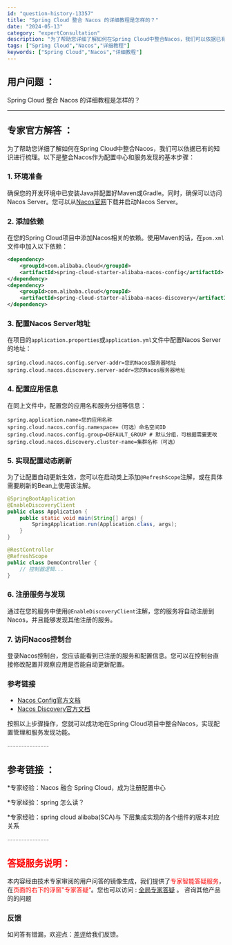 ```yaml
---
id: "question-history-13357"
title: "Spring Cloud 整合 Nacos 的详细教程是怎样的？"
date: "2024-05-13"
category: "expertConsultation"
description: "为了帮助您详细了解如何在Spring Cloud中整合Nacos，我们可以依据已有的知识进行梳理。以下是整合Nacos作为配置中心和服务发现的基本步骤：### 1. 环境准备确保您的开发环境中已安装Java并配置好Maven或Gradle。同时，确保可以访问Nacos Server。您可以从[Nac"
tags: ["Spring Cloud","Nacos","详细教程"]
keywords: ["Spring Cloud","Nacos","详细教程"]
---
```


## 用户问题 ： 
 Spring Cloud 整合 Nacos 的详细教程是怎样的？  

---------------
## 专家官方解答 ：

为了帮助您详细了解如何在Spring Cloud中整合Nacos，我们可以依据已有的知识进行梳理。以下是整合Nacos作为配置中心和服务发现的基本步骤：

### 1. 环境准备
确保您的开发环境中已安装Java并配置好Maven或Gradle。同时，确保可以访问Nacos Server。您可以从[Nacos官网](https://nacos.io/)下载并启动Nacos Server。

### 2. 添加依赖
在您的Spring Cloud项目中添加Nacos相关的依赖。使用Maven的话，在`pom.xml`文件中加入以下依赖：

```xml
<dependency>
    <groupId>com.alibaba.cloud</groupId>
    <artifactId>spring-cloud-starter-alibaba-nacos-config</artifactId>
</dependency>
<dependency>
    <groupId>com.alibaba.cloud</groupId>
    <artifactId>spring-cloud-starter-alibaba-nacos-discovery</artifactId>
</dependency>
```

### 3. 配置Nacos Server地址
在项目的`application.properties`或`application.yml`文件中配置Nacos Server的地址：

```properties
spring.cloud.nacos.config.server-addr=您的Nacos服务器地址
spring.cloud.nacos.discovery.server-addr=您的Nacos服务器地址
```

### 4. 配置应用信息
在同上文件中，配置您的应用名和服务分组等信息：

```properties
spring.application.name=您的应用名称
spring.cloud.nacos.config.namespace=（可选）命名空间ID
spring.cloud.nacos.config.group=DEFAULT_GROUP # 默认分组，可根据需要更改
spring.cloud.nacos.discovery.cluster-name=集群名称（可选）
```

### 5. 实现配置动态刷新
为了让配置自动更新生效，您可以在启动类上添加`@RefreshScope`注解，或在具体需要刷新的Bean上使用该注解。

```java
@SpringBootApplication
@EnableDiscoveryClient
public class Application {
    public static void main(String[] args) {
        SpringApplication.run(Application.class, args);
    }
}

@RestController
@RefreshScope
public class DemoController {
    // 控制器逻辑...
}
```

### 6. 注册服务与发现
通过在您的服务中使用`@EnableDiscoveryClient`注解，您的服务将自动注册到Nacos，并且能够发现其他注册的服务。

### 7. 访问Nacos控制台
登录Nacos控制台，您应该能看到已注册的服务和配置信息。您可以在控制台直接修改配置并观察应用是否能自动更新配置。

### 参考链接
- [Nacos Config官方文档](https://github.com/spring-cloud-incubator/spring-cloud-alibaba/wiki/Nacos-config)
- [Nacos Discovery官方文档](https://github.com/spring-cloud-incubator/spring-cloud-alibaba/wiki/Nacos-discovery)

按照以上步骤操作，您就可以成功地在Spring Cloud项目中整合Nacos，实现配置管理和服务发现功能。


<font color="#949494">---------------</font> 


## 参考链接 ：

*专家经验：Nacos 融合 Spring Cloud，成为注册配置中心 
 
 *专家经验：spring 怎么读？ 
 
 *专家经验：spring cloud alibaba(SCA)与 下层集成实现的各个组件的版本对应关系 


 <font color="#949494">---------------</font> 
 


## <font color="#FF0000">答疑服务说明：</font> 

本内容经由技术专家审阅的用户问答的镜像生成，我们提供了<font color="#FF0000">专家智能答疑服务</font>，在<font color="#FF0000">页面的右下的浮窗”专家答疑“</font>。您也可以访问 : [全局专家答疑](https://answer.opensource.alibaba.com/docs/intro) 。 咨询其他产品的的问题

### 反馈
如问答有错漏，欢迎点：[差评](https://ai.nacos.io/user/feedbackByEnhancerGradePOJOID?enhancerGradePOJOId=13359)给我们反馈。
